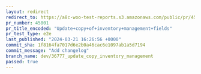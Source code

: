 ```yaml
---
layout: redirect
redirect_to: https://a8c-woo-test-reports.s3.amazonaws.com/public/pr/45801/e2e/index.html
pr_number: 45801
pr_title_encoded: "Update+copy+of+inventory+management+fields"
pr_test_type: e2e
last_published: "2024-03-21 16:26:56 +0000"
commit_sha: 1f8164fa7017d6e2b0a46cac6e1097ab1a5d7194
commit_message: "Add changelog"
branch_name: dev/36777_update_copy_inventory_management
passed: true
---
```

